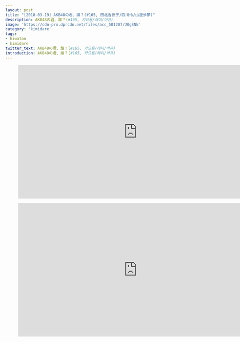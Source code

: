 ```yaml
---
layout: post
title: "[2018-03-19] AKB48の君、誰？(#165, 田北香世子/西川怜/山邊歩夢)"
description: AKB48の君、誰？(#165, 카요용/레이/아유)
image: 'https://cdn-pro.dprcdn.net/files/acc_501207/J0gSNk'
category: 'kimidare'
tags:
- hiwatan
- kimidare
twitter_text: AKB48の君、誰？(#165, 카요용/레이/아유)
introduction: AKB48の君、誰？(#165, 카요용/레이/아유)
---
```

<figure class="video_container">
<iframe width="740" height="416" src="https://serviceapi.nmv.naver.com/flash/convertIframeTag.nhn?vid=0A00539E8FB085214767DEE11D67F75BD088&outKey=V124a320ad4c3b8b516a5599644575bdceed42cb3fb0d44d54e7a599644575bdceed4" frameborder="no" scrolling="no" webkitallowfullscreen mozallowfullscreen allowfullscreen></iframe>
</figure>

<figure class="video_container">
<iframe width="740" height="416" src="https://serviceapi.nmv.naver.com/flash/convertIframeTag.nhn?vid=5E1A21E23B41C6644ACE5508428F425CE66C&outKey=V12712e5880be11aaa4d3ed51fd7a4a9ac4e9db8ac955802a84eded51fd7a4a9ac4e9" frameborder="no" scrolling="no" webkitallowfullscreen mozallowfullscreen allowfullscreen></iframe>
</figure>
